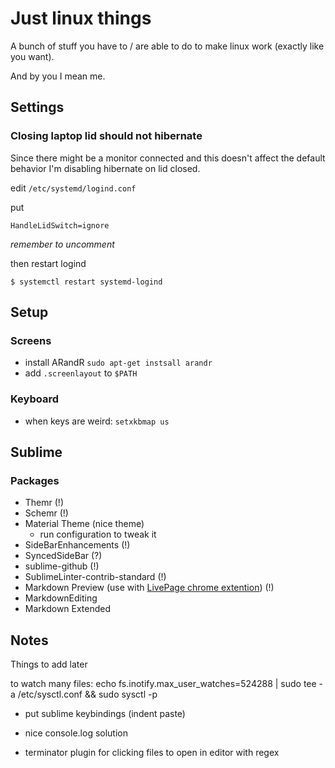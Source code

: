 # Just linux things

A bunch of stuff you have to / are able to do to make linux work (exactly like you want).

And by you I mean me.

## Settings

### Closing laptop lid should not hibernate

Since there might be a monitor connected and this doesn't affect the default behavior I'm disabling hibernate on lid closed.

edit `/etc/systemd/logind.conf`

put

```
HandleLidSwitch=ignore
```
*remember to uncomment*

then restart logind
```
$ systemctl restart systemd-logind
```

## Setup

### Screens

- install ARandR `sudo apt-get instsall arandr`
- add `.screenlayout` to `$PATH`

### Keyboard

- when keys are weird: `setxkbmap us`

## Sublime

### Packages

- Themr (!)
- Schemr (!)
- Material Theme (nice theme)
  + run configuration to tweak it
- SideBarEnhancements (!)
- SyncedSideBar (?)
- sublime-github (!)
- SublimeLinter-contrib-standard (!)
- Markdown Preview (use with [LivePage chrome extention](https://chrome.google.com/webstore/detail/livepage/pilnojpmdoofaelbinaeodfpjheijkbh)) (!)
- MarkdownEditing
- Markdown Extended


## Notes

Things to add later

to watch many files:
echo fs.inotify.max_user_watches=524288 | sudo tee -a /etc/sysctl.conf && sudo sysctl -p

- put sublime keybindings (indent paste)
- nice console.log solution

- terminator plugin for clicking files to open in editor with regex
